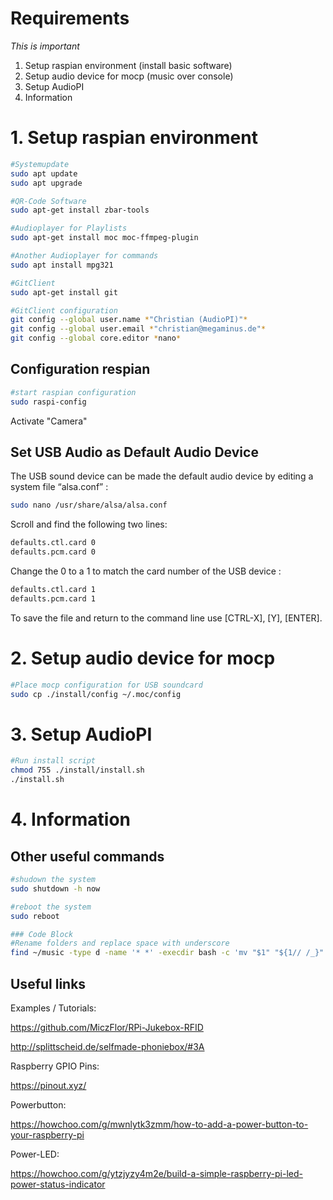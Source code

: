 # Requirements

*This is important*

1. Setup raspian environment (install basic software)
2. Setup audio device for mocp (music over console)
3. Setup AudioPI
4. Information


# 1. Setup raspian environment

~~~bash
#Systemupdate
sudo apt update
sudo apt upgrade

#QR-Code Software
sudo apt-get install zbar-tools

#Audioplayer for Playlists
sudo apt-get install moc moc-ffmpeg-plugin

#Another Audioplayer for commands
sudo apt install mpg321

#GitClient
sudo apt-get install git

#GitClient configuration
git config --global user.name *"Christian (AudioPI)"*
git config --global user.email *"christian@megaminus.de"*
git config --global core.editor *nano*
~~~

## Configuration respian
~~~bash
#start raspian configuration
sudo raspi-config
~~~
Activate "Camera"


## Set USB Audio as Default Audio Device

The USB sound device can be made the default audio device by editing a system file “alsa.conf” :

~~~bash
sudo nano /usr/share/alsa/alsa.conf
~~~
Scroll and find the following two lines:

~~~bash
defaults.ctl.card 0
defaults.pcm.card 0
~~~

Change the 0 to a 1 to match the card number of the USB device :

~~~bash
defaults.ctl.card 1
defaults.pcm.card 1
~~~

To save the file and return to the command line use [CTRL-X], [Y], [ENTER].


# 2. Setup audio device for mocp

~~~bash
#Place mocp configuration for USB soundcard
sudo cp ./install/config ~/.moc/config
~~~

# 3. Setup AudioPI

~~~bash
#Run install script
chmod 755 ./install/install.sh
./install.sh
~~~

# 4. Information

## Other useful commands

~~~bash
#shudown the system
sudo shutdown -h now

#reboot the system
sudo reboot

### Code Block
#Rename folders and replace space with underscore
find ~/music -type d -name '* *' -execdir bash -c 'mv "$1" "${1// /_}"' bash {} \;
~~~

## Useful links

Examples / Tutorials:

https://github.com/MiczFlor/RPi-Jukebox-RFID

http://splittscheid.de/selfmade-phoniebox/#3A

Raspberry GPIO Pins:

https://pinout.xyz/

Powerbutton:

https://howchoo.com/g/mwnlytk3zmm/how-to-add-a-power-button-to-your-raspberry-pi

Power-LED:

https://howchoo.com/g/ytzjyzy4m2e/build-a-simple-raspberry-pi-led-power-status-indicator

